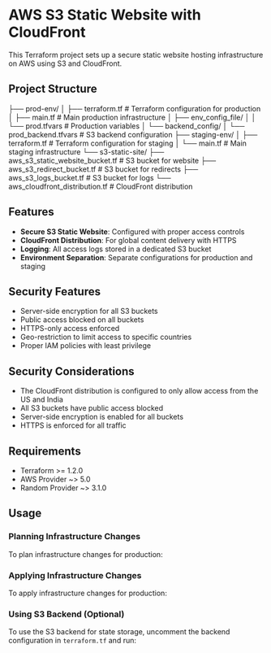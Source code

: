 # AWS S3 Static Website with CloudFront

This Terraform project sets up a secure static website hosting infrastructure on AWS using S3 and CloudFront.

## Project Structure

├── prod-env/
│ ├── terraform.tf # Terraform configuration for production
│ ├── main.tf # Main production infrastructure
│ ├── env_config_file/
│ │ └── prod.tfvars # Production variables
│ └── backend_config/
│ └── prod_backend.tfvars # S3 backend configuration
├── staging-env/
│ ├── terraform.tf # Terraform configuration for staging
│ └── main.tf # Main staging infrastructure
└── s3-static-site/
├── aws_s3_static_website_bucket.tf # S3 bucket for website
├── aws_s3_redirect_bucket.tf # S3 bucket for redirects
├── aws_s3_logs_bucket.tf # S3 bucket for logs
└── aws_cloudfront_distribution.tf # CloudFront distribution

## Features

- **Secure S3 Static Website**: Configured with proper access controls
- **CloudFront Distribution**: For global content delivery with HTTPS
- **Logging**: All access logs stored in a dedicated S3 bucket
- **Environment Separation**: Separate configurations for production and staging

## Security Features

- Server-side encryption for all S3 buckets
- Public access blocked on all buckets
- HTTPS-only access enforced
- Geo-restriction to limit access to specific countries
- Proper IAM policies with least privilege

## Security Considerations

- The CloudFront distribution is configured to only allow access from the US and India
- All S3 buckets have public access blocked
- Server-side encryption is enabled for all buckets
- HTTPS is enforced for all traffic

## Requirements

- Terraform >= 1.2.0
- AWS Provider ~> 5.0
- Random Provider ~> 3.1.0

## Usage

### Planning Infrastructure Changes

To plan infrastructure changes for production:

### Applying Infrastructure Changes

To apply infrastructure changes for production:

### Using S3 Backend (Optional)

To use the S3 backend for state storage, uncomment the backend configuration in `terraform.tf` and run:

